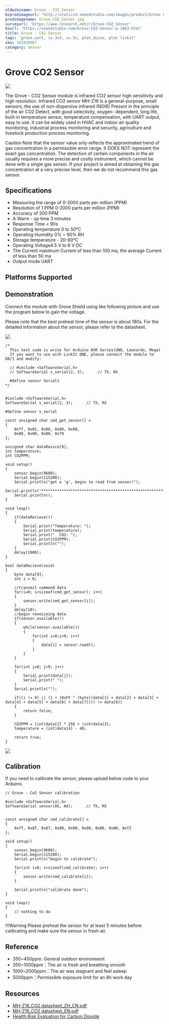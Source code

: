 ```yaml
---
oldwikiname: Grove_-_CO2_Sensor
bzprodimageurl: 'http://statics3.seeedstudio.com/images/product/Grove CO2 Sensor.jpg'
prodimagename: Grove_CO2_Sensor.jpg
surveyurl: 'https://www.research.net/r/Grove-CO2_Sensor'
bzurl: 'https://seeedstudio.com/Grove-CO2-Sensor-p-1863.html'
title: Grove - CO2 Sensor
tags: 'grove_uart, io_3v3, io_5v, plat_duino, plat_linkit'
sku: 101020067
category: Sensor
---
```


# Grove CO2 Sensor

![](https://raw.githubusercontent.com/SeeedDocument/Grove-CO2_Sensor/master/img/Grove_CO2_Sensor.jpg)

The Grove - CO2 Sensor module is infrared CO2 sensor high sensitivity and high resolution. Infrared CO2 sensor MH-Z16 Is a general-purpose, small sensors, the use of non-dispersive infrared \(NDIR\) Present in the principle of the air CO2 Detect, with good selectivity, oxygen- dependent, long life, built-in temperature sensor, temperature compensation, with UART output, easy to use. It can be widely used in HVAC and indoor air quality monitoring, industrial process monitoring and security, agriculture and livestock production process monitoring.

Caution Note that the sensor value only reflects the approximated trend of gas concentration in a permissible error range. It DOES NOT represent the exact gas concentration. The detection of certain components in the air usually requires a more precise and costly instrument, which cannot be done with a single gas sensor. If your project is aimed at obtaining the gas concentration at a very precise level, then we do not recommend this gas sensor.

## Specifications

* Measuring the range of 0-2000 parts per million \(PPM\)
* Resolution of 1 PPM 0-2000 parts per million \(PPM\)
* Accuracy of 200 PPM
* A Warm - up time 3 minutes
* Response Time &lt; 90s
* Operating temperature 0 to 50℃
* Operating Humidity 0% ~ 90% RH
* Storage temperature - 20-60℃
* Operating Voltage4.5 V to 6 V DC
* The Current maximum Current of less than 100 ma, the average Current of less than 50 ma
* Output mode UART

## Platforms Supported

## Demonstration

Connect the module with Grove Shield using like following picture and use the program below to gain the voltage.

Please note that the best preheat time of the sensor is about 180s. For the detailed information about the sensor, please refer to the datasheet.

![](https://raw.githubusercontent.com/SeeedDocument/Grove-CO2_Sensor/master/img/5.jpg)

```text
/*
  This test code is write for Arduino AVR Series(UNO, Leonardo, Mega)
  If you want to use with LinkIt ONE, please connect the module to D0/1 and modify:

  // #include <SoftwareSerial.h>
  // SoftwareSerial s_serial(2, 3);      // TX, RX

  #define sensor Serial1
*/


#include <SoftwareSerial.h>
SoftwareSerial s_serial(2, 3);      // TX, RX

#define sensor s_serial

const unsigned char cmd_get_sensor[] =
{
    0xff, 0x01, 0x86, 0x00, 0x00,
    0x00, 0x00, 0x00, 0x79
};

unsigned char dataRevice[9];
int temperature;
int CO2PPM;

void setup()
{
    sensor.begin(9600);
    Serial.begin(115200);
    Serial.println("get a 'g', begin to read from sensor!");
    Serial.println("********************************************************");
    Serial.println();
}

void loop()
{
    if(dataRecieve())
    {
        Serial.print("Temperature: ");
        Serial.print(temperature);
        Serial.print("  CO2: ");
        Serial.print(CO2PPM);
        Serial.println("");
    }
    delay(1000);
}

bool dataRecieve(void)
{
    byte data[9];
    int i = 0;

    //transmit command data
    for(i=0; i<sizeof(cmd_get_sensor); i++)
    {
        sensor.write(cmd_get_sensor[i]);
    }
    delay(10);
    //begin reveiceing data
    if(sensor.available())
    {
        while(sensor.available())
        {
            for(int i=0;i<9; i++)
            {
                data[i] = sensor.read();
            }
        }
    }

    for(int j=0; j<9; j++)
    {
        Serial.print(data[j]);
        Serial.print(" ");
    }
    Serial.println("");

    if((i != 9) || (1 + (0xFF ^ (byte)(data[1] + data[2] + data[3] + data[4] + data[5] + data[6] + data[7]))) != data[8])
    {
        return false;
    }

    CO2PPM = (int)data[2] * 256 + (int)data[3];
    temperature = (int)data[4] - 40;

    return true;
}
```

![](https://raw.githubusercontent.com/SeeedDocument/Grove-CO2_Sensor/master/img/Uart_co2.jpg)

## Calibration

If you need to calibrate the sensor, please upload below code to your Arduino.

```text
// Grove - Co2 Sensor calibration

#include <SoftwareSerial.h>
SoftwareSerial sensor(A5, A4);      // TX, RX


const unsigned char cmd_calibrate[] = 
{
    0xff, 0x87, 0x87, 0x00, 0x00, 0x00, 0x00, 0x00, 0xf2
};

void setup()
{
    sensor.begin(9600);
    Serial.begin(115200);
    Serial.println("begin to calibrate");

    for(int i=0; i<sizeof(cmd_calibrate); i++)
    {
        sensor.write(cmd_calibrate[i]);
    }

    Serial.println("calibrate done");
}

void loop()
{
    // nothing to do
}
```

!!!Warning Please preheat the sensor for at least 5 minutes before calibrating and make sure the sensor in fresh air.

## Reference

* 350~450ppm: General outdoor environment
* 350~1000ppm：The air is fresh and breathing smooth
* 1000~2000ppm：The air was stagnant and feel asleep
* 5000ppm：Permissible exposure limit for an 8h work day

## Resources

* [MH-Z16\_CO2 datasheet\_ZH\_CN.pdf](https://raw.githubusercontent.com/SeeedDocument/Grove-CO2_Sensor/master/res/MH-Z16_CO2.pdf)
* [MH-Z16\_CO2 datasheet\_EN.pdf](https://raw.githubusercontent.com/SeeedDocument/Grove-CO2_Sensor/master/res/MH-Z16_CO2_datasheet_EN.pdf)
* [Health Risk Evaluation for Carbon Dioxide](http://www.blm.gov/style/medialib/blm/wy/information/NEPA/cfodocs/howell.Par.2800.File.dat/25apxC.pdf)

